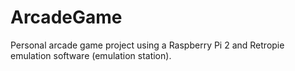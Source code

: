 # ArcadeGame
Personal arcade game project using a Raspberry Pi 2 and Retropie emulation software (emulation station).
